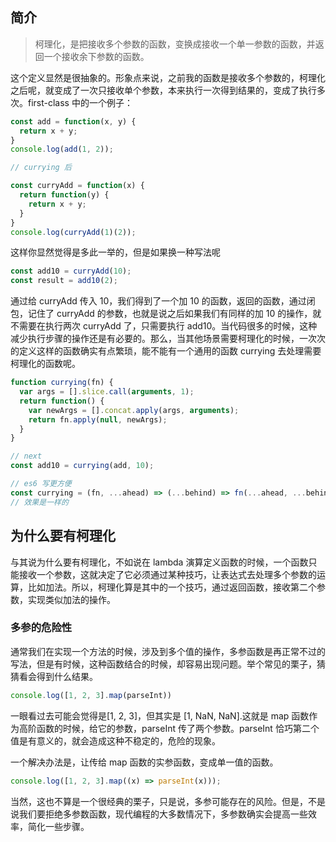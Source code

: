 ## 简介
> 柯理化，是把接收多个参数的函数，变换成接收一个单一参数的函数，并返回一个接收余下参数的函数。

这个定义显然是很抽象的。形象点来说，之前我的函数是接收多个参数的，柯理化之后呢，就变成了一次只接收单个参数，本来执行一次得到结果的，变成了执行多次。first-class 中的一个例子：

```javascript
const add = function(x, y) {
  return x + y;
}
console.log(add(1, 2));

// currying 后

const curryAdd = function(x) {
  return function(y) {
    return x + y;
  }
}
console.log(curryAdd(1)(2));

```
这样你显然觉得是多此一举的，但是如果换一种写法呢
```javascript
const add10 = curryAdd(10);
const result = add10(2);
```
通过给 curryAdd 传入 10，我们得到了一个加 10 的函数，返回的函数，通过闭包，记住了 curryAdd 的参数，也就是说之后如果我们有同样的加 10 的操作，就不需要在执行两次 curryAdd 了，只需要执行 add10。当代码很多的时候，这种减少执行步骤的操作还是有必要的。那么，当其他场景需要柯理化的时候，一次次的定义这样的函数确实有点繁琐，能不能有一个通用的函数 currying 去处理需要柯理化的函数呢。


```javascript
function currying(fn) {
  var args = [].slice.call(arguments, 1);
  return function() {
    var newArgs = [].concat.apply(args, arguments);
    return fn.apply(null, newArgs);
  }
}

// next
const add10 = currying(add, 10);

// es6 写更方便
const currying = (fn, ...ahead) => (...behind) => fn(...ahead, ...behind);
// 效果是一样的
```


## 为什么要有柯理化
与其说为什么要有柯理化，不如说在 lambda 演算定义函数的时候，一个函数只能接收一个参数，这就决定了它必须通过某种技巧，让表达式去处理多个参数的运算，比如加法。所以，柯理化算是其中的一个技巧，通过返回函数，接收第二个参数，实现类似加法的操作。

### 多参的危险性
通常我们在实现一个方法的时候，涉及到多个值的操作，多参函数是再正常不过的写法，但是有时候，这种函数结合的时候，却容易出现问题。举个常见的栗子，猜猜看会得到什么结果。
```javascript
console.log([1, 2, 3].map(parseInt))
```
一眼看过去可能会觉得是[1, 2, 3]，但其实是 [1, NaN, NaN].这就是 map 函数作为高阶函数的时候，给它的参数，parseInt 传了两个参数。parseInt 恰巧第二个值是有意义的，就会造成这种不稳定的，危险的现象。

一个解决办法是，让传给 map 函数的实参函数，变成单一值的函数。

```javascript
console.log([1, 2, 3].map((x) => parseInt(x)));
```

当然，这也不算是一个很经典的栗子，只是说，多参可能存在的风险。但是，不是说我们要拒绝多参数函数，现代编程的大多数情况下，多参数确实会提高一些效率，简化一些步骤。
